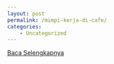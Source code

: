 ```yaml
---
layout: post
permalink: /mimpi-kerja-di-cafe/
categories:
    - Uncategorized
---
```


[Baca Selengkapnya](/05)